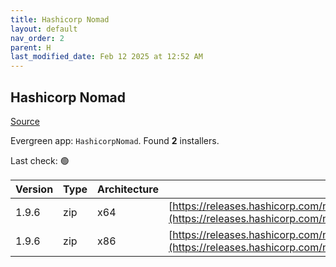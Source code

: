 ```yaml
---
title: Hashicorp Nomad
layout: default
nav_order: 2
parent: H
last_modified_date: Feb 12 2025 at 12:52 AM
---
```


## Hashicorp Nomad

[Source](https://www.nomadproject.io/)

Evergreen app: `HashicorpNomad`. Found **2** installers.

Last check: 🟢

| Version | Type | Architecture | URI                                                                                                                                                  |
| ------- | ---- | ------------ | ---------------------------------------------------------------------------------------------------------------------------------------------------- |
| 1.9.6   | zip  | x64          | [https://releases.hashicorp.com/nomad/1.9.6/nomad_1.9.6_windows_amd64.zip](https://releases.hashicorp.com/nomad/1.9.6/nomad_1.9.6_windows_amd64.zip) |
| 1.9.6   | zip  | x86          | [https://releases.hashicorp.com/nomad/1.9.6/nomad_1.9.6_windows_386.zip](https://releases.hashicorp.com/nomad/1.9.6/nomad_1.9.6_windows_386.zip)     |
